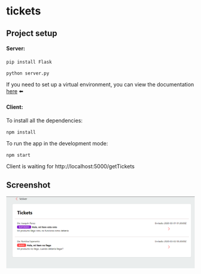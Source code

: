 # tickets

## Project setup

#### Server:

```
pip install Flask
```

```
python server.py
```

If you need to set up a virtual environment, you can view the documentation [here](https://docs.python.org/3/library/venv.html) ⬅️ 


#### Client:

To install all the dependencies:

```
npm install
```

To run the app in the development mode:

```
npm start
```

Client is waiting for http://localhost:5000/getTickets

## Screenshot 
  ![Screenshot](screenshot.png)



